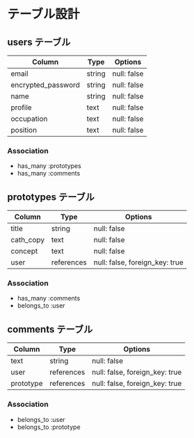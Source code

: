 # テーブル設計

## users テーブル

| Column             | Type   | Options     |
| ------------------ | ------ | ----------- |
| email              | string | null: false |
| encrypted_password | string | null: false |
| name               | string | null: false |
| profile            | text   | null: false |
| occupation         | text   | null: false |
| position           | text   | null: false |

### Association

- has_many :prototypes
- has_many :comments

## prototypes テーブル

| Column    | Type       | Options                        |
| --------- | ---------- | ------------------------------ |
| title     | string     | null: false                    |
| cath_copy | text       | null: false                    |
| concept   | text       | null: false                    |
| user      | references | null: false, foreign_key: true |

### Association

- has_many   :comments
- belongs_to :user

## comments テーブル

| Column      | Type       | Options                        |
| ----------- | ---------- | ------------------------------ |
| text        | string     | null: false                               |
| user        | references | null: false, foreign_key: true |
| prototype   | references | null: false, foreign_key: true |

### Association

- belongs_to :user
- belongs_to :prototype